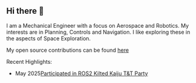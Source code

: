 ## Hi there 👋

I am a Mechanical Engineer with a focus on Aerospace and Robotics. My interests are in Planning, Controls and Navigation. I like exploring these in the aspects of Space Exploration.

My open source contributions can be found [here](https://gist.github.com/dheerubhai-101/f5e5563c2d2338213a3c54727d259f57.js)

Recent Highlights:
- May 2025[Participated in ROS2 Kilted Kaiju T&T Party](https://discourse.ros.org/t/ros-2-kilted-kaiju-release/43902#p-93471-top-test-and-tutorial-party-testers-10)
<!--
**dheerubhai-101/dheerubhai-101** is a ✨ _special_ ✨ repository because its `README.md` (this file) appears on your GitHub profile.

Here are some ideas to get you started:

- 🔭 I’m currently working on ...
- 🌱 I’m currently learning ...
- 👯 I’m looking to collaborate on ...
- 🤔 I’m looking for help with ...
- 💬 Ask me about ...
- 📫 How to reach me: ...
- 😄 Pronouns: ...
- ⚡ Fun fact: ...
-->
